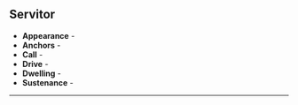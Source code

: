 ## Servitor
- **Appearance** - 
- **Anchors** -
- **Call** - 
- **Drive** - 
- **Dwelling** - 
- **Sustenance** - 
- - - 